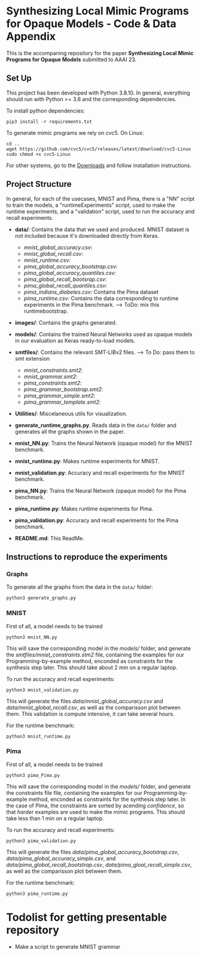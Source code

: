 # Synthesizing Local Mimic Programs for Opaque Models - Code & Data Appendix

This is the accompaning repository for the paper **Synthesizing Local Mimic Programs for Opaque Models** submitted to AAAI 23.


## Set Up
 
This project has been developed with Python 3.8.10. 
In general, everything should run with Python >= 3.6
and the corresponding dependencies.

To install python dependencies:
```
pip3 install -r requirements.txt
```

To generate mimic programs we rely on cvc5.
On Linux:
```
cd ..
wget https://github.com/cvc5/cvc5/releases/latest/download/cvc5-Linux
sudo chmod +x cvc5-Linux
```
For other systems, go to the [Downloads](https://cvc5.github.io/downloads.html)
and follow installation instructions.


## Project Structure

In general, for each of the usecases, MNIST and Pima, 
there is a "NN" script to train the models, 
a "runtimeExperiments" script, used to make the runtime experiments, 
and a "validation" script, 
used to run the accuracy and recall experiments.

- **data/**: Contains the data that we used and produced. MNIST dataset is not included because it's downloaded directly from Keras.
    - *mnist_global_accuracy.csv*: 
    - *mnist_global_recall.csv*:
    - *mnist_runtime.csv*:
    - *pima_global_accuracy_bootstrap.csv*: 
    - *pima_global_accuracy_quantiles.csv*:
    - *pima_global_recall_bootsrap.csv*:
    - *pima_global_recall_quantiles.csv*:
    - *pima_indians_diabetes.csv*: Contains the Pima dataset
    - *pima_runtime.csv*: Contains the data corresponding to runtime experiments in the Pima benchmark. --> ToDo: mix this runtimebootstrap.
- **images/**: Contains the graphs generated.
- **models/**: Contains the trained Neural Networks used as opaque models in our evaluation as Keras ready-to-load models.
- **smtfiles/**: Contains the relevant SMT-LIBv2 files. --> To Do: pass them to smt extension
    - *mnist_constraints.smt2*: 
    - *mnist_grammar.smt2*: 
    - *pima_constraints.smt2*: 
    - *pima_grammar_bootstrap.smt2*:
    - *pima_grammar_simple.smt2*:
    - *pima_grammar_template.smt2*:
- **Utilities/**: Miscelaneous utils for visualization.

- **generate_runtime_graphs.py**. Reads data in the `data/` folder and generates all the graphs shown in the paper.
- **mnist_NN.py**: Trains the Neural Network (opaque model) for the MNIST benchmark.
- **mnist_runtime.py**: Makes runtime experiments for MNIST.
- **mnist_validation.py**: Accuracy and recall experiments for the MNIST benchmark.
- **pima_NN.py**: Trains the Neural Network (opaque model) for the Pima benchmark.
- **pima_runtime.py**: Makes runtime experiments for Pima.
- **pima_validation.py**: Accuracy and recall experiments for the Pima benchmark.
- **README.md**: This ReadMe.


## Instructions to reproduce the experiments

### Graphs
To generate all the graphs from the data in the `data/` folder:
```
python3 generate_graphs.py
```

### **MNIST**
First of all, a model needs to be trained
```
python3 mnist_NN.py
```

This will save the corresponding model in the *models/* folder, 
and generate the *smtfiles/mnist_constraints.stm2* file, 
containing the examples for our Programming-by-example method, 
enconded as constraints for the synthesis step later.
This should take about 2 min on a regular laptop.

To run the accuracy and recall experiments:
```
python3 mnist_validation.py
```

This will generate the files *data/mnist_global_accuracy.csv* and *data/mnist_global_recall.csv*, as well as the comparisson plot between them.
This validation is compute intensive, it can take several hours.

For the runtime benchmark:
```
python3 mnist_runtime.py
```


### **Pima**
First of all, a model needs to be trained
```
python3 pima_Pima.py
```

This will save the corresponding model in the *models/* folder, 
and generate the constraints file file, 
containing the examples for our Programming-by-example method, 
enconded as constraints for the synthesis step later.
In the case of Pima, the constraints are sorted by acending *confidence*, 
so that *harder* examples are used to make the mimic programs.
This should take less than 1 min on a regular laptop.

To run the accuracy and recall experiments:
```
python3 pima_validation.py
```

This will generate the files *data/pima_global_accuracy_bootstrap.csv*, *data/pima_global_accuracy_simple.csv*,  and *data/pima_global_recall_bootstrap.csv*, *data/pima_gloal_recall_simple.csv*, as well as the comparisson plot between them.

For the runtime benchmark:
```
python3 pima_runtime.py
```






# Todolist for getting presentable repository
- Make a script to generate MNIST grammar
